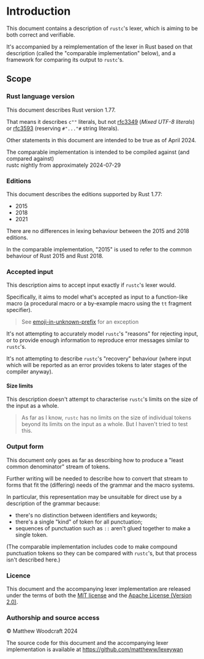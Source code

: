 # Introduction

This document contains a description of `rustc`'s lexer,
which is aiming to be both correct and verifiable.

It's accompanied by a reimplementation of the lexer in Rust based on that description
(called the "comparable implementation" below),
and a framework for comparing its output to `rustc`'s.

## Scope

### Rust language version

This document describes Rust version 1.77.

That means it describes `c""` literals, but not
[rfc3349] (*Mixed UTF-8 literals*) or
[rfc3593] (reserving `#"..."#` string literals).

Other statements in this document are intended to be true as of April 2024.

The comparable implementation is intended to be compiled against (and compared against)\
rustc nightly from approximately 2024-07-29


### Editions

This document describes the editions supported by Rust 1.77:
- 2015
- 2018
- 2021

There are no differences in lexing behaviour between the 2015 and 2018 editions.

In the comparable implementation, "2015" is used to refer to the common behaviour of Rust 2015 and Rust 2018.


### Accepted input

This description aims to accept input exactly if `rustc`'s lexer would.

Specifically, it aims to model what's accepted as input to a function-like macro
(a procedural macro or a by-example macro using the `tt` fragment specifier).

> See [emoji-in-unknown-prefix] for an exception

It's not attempting to accurately model `rustc`'s "reasons" for rejecting input,
or to provide enough information to reproduce error messages similar to `rustc`'s.

It's not attempting to describe `rustc`'s "recovery" behaviour
(where input which will be reported as an error provides tokens to later stages of the compiler anyway).


#### Size limits

This description doesn't attempt to characterise `rustc`'s limits on the size of the input as a whole.

> As far as I know, `rustc` has no limits on the size of individual tokens beyond its limits on the input as a whole.
> But I haven't tried to test this.


### Output form

This document only goes as far as describing how to produce a "least common denominator" stream of tokens.

Further writing will be needed to describe how to convert that stream to forms that fit the (differing) needs of the grammar and the macro systems.

In particular, this representation may be unsuitable for direct use by a description of the grammar because:

- there's no distinction between identifiers and keywords;
- there's a single "kind" of token for all punctuation;
- sequences of punctuation such as `::` aren't glued together to make a single token.

(The comparable implementation includes code to make compound punctuation tokens so they can be compared with `rustc`'s, but that process isn't described here.)


### Licence

This document and the accompanying lexer implementation are released under the terms of both the [MIT license] and the [Apache License (Version 2.0)].

[MIT license]: https://github.com/mattheww/lexeywan/blob/main/LICENSE-MIT
[Apache License (Version 2.0)]: https://github.com/mattheww/lexeywan/blob/main/LICENSE-APACHE


### Authorship and source access

© Matthew Woodcraft 2024

The source code for this document and the accompanying lexer implementation is available at <https://github.com/mattheww/lexeywan>


[rfc3349]: https://rust-lang.github.io/rfcs/3349-mixed-utf8-literals.html
[rfc3593]: https://github.com/rust-lang/rfcs/pull/3593

[emoji-in-unknown-prefix]: rustc_oddities.md#emoji-in-unknown-prefix


